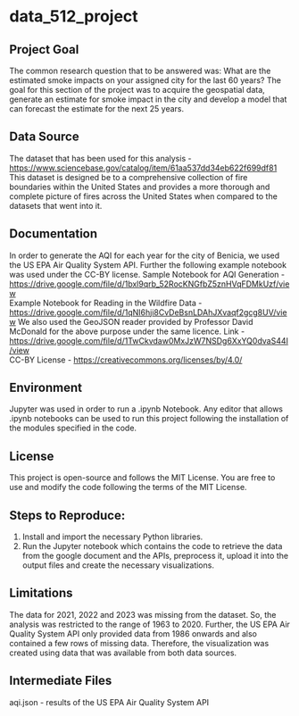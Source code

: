 # data_512_project  

## Project Goal 
The common research question that to be answered was:
What are the estimated smoke impacts on your assigned city for the last 60 years? 
The goal for this section of the project was to acquire the geospatial data, generate an estimate for smoke impact in the city and develop a model that can forecast the estimate for the next 25 years.


## Data Source
The dataset that has been used for this analysis - https://www.sciencebase.gov/catalog/item/61aa537dd34eb622f699df81
This dataset is designed be to a comprehensive collection of fire boundaries within the United States and provides a more thorough and complete picture of fires across the United States when compared to the datasets that went into it.

## Documentation
In order to generate the AQI for each year for the city of Benicia, we used the US EPA Air Quality System API.
Further the following example notebook was used under the CC-BY license.
Sample Notebook for AQI Generation - https://drive.google.com/file/d/1bxl9qrb_52RocKNGfbZ5znHVqFDMkUzf/view   
Example Notebook for Reading in the Wildfire Data - https://drive.google.com/file/d/1qNI6hji8CvDeBsnLDAhJXvaqf2gcg8UV/view
We also used the GeoJSON reader provided by Professor David McDonald for the above purpose under the same licence. 
Link - https://drive.google.com/file/d/1TwCkvdaw0MxJzW7NSDg6XxYQ0dvaS44I/view  
CC-BY License - https://creativecommons.org/licenses/by/4.0/  
 
## Environment
Jupyter was used in order to run a .ipynb Notebook. Any editor that allows .ipynb notebooks can be used to run this project following the installation of the modules specified in the code.

## License
This project is open-source and follows the MIT License. You are free to use and modify the code following the terms of the MIT License.

## Steps to Reproduce:
1)	Install and import the necessary Python libraries.  
2)	Run the Jupyter notebook which contains the code to retrieve the data from the google document and the APIs, preprocess it, upload it into the output files and create the necessary visualizations. 

## Limitations
The data for 2021, 2022 and 2023 was missing from the dataset. So, the analysis was restricted to the range of 1963 to 2020. Further, the US EPA Air Quality System API only provided data from 1986 onwards and also contained a few rows of missing data. Therefore, the visualization was created using data that was available from both data sources.

## Intermediate Files 
aqi.json - results of the US EPA Air Quality System API   


